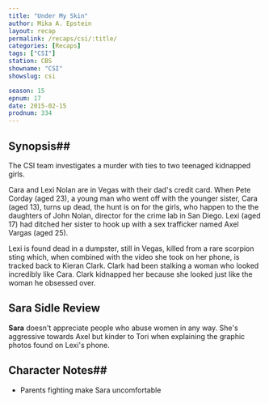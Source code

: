 ```yaml
---
title: "Under My Skin"
author: Mika A. Epstein
layout: recap
permalink: /recaps/csi/:title/
categories: [Recaps]
tags: ["CSI"]
station: CBS
showname: "CSI"
showslug: csi

season: 15  
epnum: 17  
date: 2015-02-15
prodnum: 334  
---
```


## Synopsis## 

The CSI team investigates a murder with ties to two teenaged kidnapped girls.

Cara and Lexi Nolan are in Vegas with their dad's credit card. When Pete Corday (aged 23), a young man who went off with the younger sister, Cara (aged 13), turns up dead, the hunt is on for the girls, who happen to the the daughters of John Nolan, director for the crime lab in San Diego. Lexi (aged 17) had ditched her sister to hook up with a sex trafficker named Axel Vargas (aged 25).

Lexi is found dead in a dumpster, still in Vegas, killed from a rare scorpion sting which, when combined with the video she took on her phone, is tracked back to Kieran Clark. Clark had been stalking a woman who looked incredibly like Cara. Clark kidnapped her because she looked just like the woman he obsessed over.

## Sara Sidle Review
**Sara** doesn't appreciate people who abuse women in any way. She's aggressive towards Axel but kinder to Tori when explaining the graphic photos found on Lexi's phone.

## Character Notes## 

* Parents fighting make Sara uncomfortable